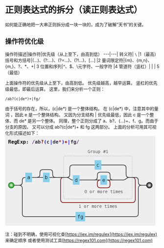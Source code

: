 # 正则表达式的拆分（读正则表达式）

如何能正确地把一大串正则拆分成一块一块的，成为了破解“天书”的关键。

## 操作符优化级

操作符描述|操作符|优先级（从上至下，由高到低）
---|---|
转义符| ``\`` |1（最高）
括号和方括号|(…)、(?:…)、(?=…)、(?!…)、[…] |2
量词限定符|{m}、{m,n}、{m,}、?、*、+| 3
位置和序列|^、$、\元字符、一般字符 |4
管道符（竖杠）|  &#124; | 5（最低）

上面操作符的优先级从上至下，由高到低。
优先级越高，越早运算。
竖杠的优先级最低，即最后运算。
这里，我们来分析一个正则：
```
/ab?(c|de*)+|fg/
```
由于括号的存在，所以，(c|de*) 是一个整体结构。
在 (c|de*) 中，注意其中的量词 ，因此 e 是一个整体结构。
又因为分支结构 | 优先级最低，因此 c 是一个整体、而 de* 是另一个整体。
同理，整个正则分成了 a、b?、(…)+、f、g。而由于分支的原因，
又可以分成 ab?(c|de*)+ 和 fg 这两部分。
上面的分析可用其可视化形式描述如下：
![](./images/17.jpg)

注：碰到不明确，使用可视化查[https://jex.im/regulex](https://jex.im/regulex)
来确定顺序
或者使用测试工具[https://regex101.com](https://regex101.com)